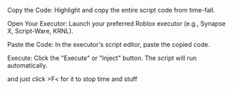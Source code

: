 Copy the Code: Highlight and copy the entire script code from time-fall.

Open Your Executor: Launch your preferred Roblox executor (e.g., Synapse X, Script-Ware, KRNL).

Paste the Code: In the executor's script editor, paste the copied code.

Execute: Click the "Execute" or "Inject" button. The script will run automatically.

and just click >F< for it to stop time and stuff 
